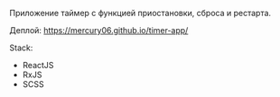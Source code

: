 Приложение таймер с функцией приостановки, сброса и рестарта.

Деплой: https://mercury06.github.io/timer-app/

Stack:

<ul>
  <li>ReactJS</li>
  <li>RxJS</li>
  <li>SCSS</li>
  
 <ul>
